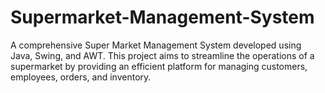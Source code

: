 # Supermarket-Management-System
A comprehensive Super Market Management System developed using Java, Swing, and AWT. This project aims to streamline the operations of a supermarket by providing an efficient platform for managing customers, employees, orders, and inventory.
